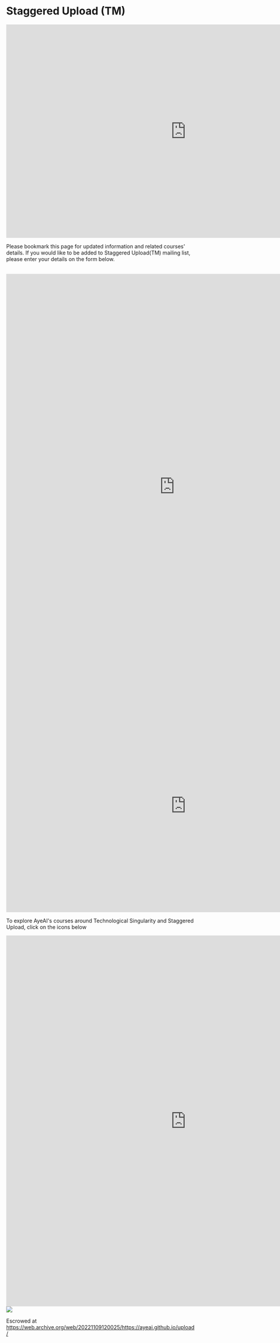 # Staggered Upload (TM)

<iframe src="https://docs.google.com/presentation/d/e/2PACX-1vTmfHQXBans_iKZrt1seWrINNOhgmbljmZ7JyodKazrw0I1_Cq5gT8aSUs2x2D-V5y2xGtiE5QOo3UU/embed?start=true&amp;loop=true&amp;delayms=1000&amp;rm=minimal" webkitallowfullscreen="false" frameborder="0" width="960" height="569" allowfullscreen="false" mozallowfullscreen="false"></iframe>

<br>

Please bookmark this page for updated information and related courses' details. If you would like to be added to Staggered Upload(TM) mailing list, please enter your details on the form below.

<br>

<iframe src="https://docs.google.com/forms/d/e/1FAIpQLSeSQwlc2sbkMUMBWBxJy-u7gKjd4fjsuRsAFnOPEyzYc4XecQ/viewform?embedded=true" width="900" height="1133" frameborder="0" marginheight="0" marginwidth="0"></iframe>

<br>

<iframe src="https://docs.google.com/presentation/d/e/2PACX-1vQfOv3EKfWPwrV_dXd4nZ6Y_S3xLSMbTZp-_FADbag9KnSr14SEKVgx457f712Bl5mXjtc407DoG1Zd/embed?start=true&loop=true&delayms=2000" frameborder="0" width="960" height="569" allowfullscreen="true" mozallowfullscreen="true" webkitallowfullscreen="true"></iframe>

<br>

To explore AyeAI's courses around Technological Singularity and Staggered Upload, click on the icons below

<iframe src="https://docs.google.com/presentation/d/e/2PACX-1vTOXCOTtoNJmKJjT0_xvwk4qPN0dRRXUcViTebLcdqV-dCpNnzI8dmMnZF9YTXZ8LSN8PhhnHz1zOQK/embed?start=true&loop=true&delayms=500" frameborder="0" width="960" height="989" allowfullscreen="true" mozallowfullscreen="true" webkitallowfullscreen="true"></iframe>

<br>

<img src="Staggered Upload.png">


Escrowed at https://web.archive.org/web/20221109120025/https://ayeai.github.io/upload/

